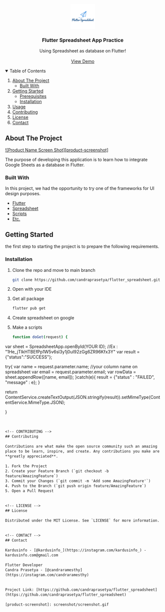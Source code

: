 <!-- PROJECT LOGO -->
<br />
<p align="center">
  <a href="https://github.com/candraprasetya/flutter_spreadsheet">
    <img src="logo.png" alt="Logo" height="80">
  </a>

  <h3 align="center">Flutter Spreadsheet App Practice</h3>

  <p align="center">
    Using Spreadsheet as database on Flutter!
    <br />
    <br />
    <a href="https://github.com/candraprasetya/flutter_spreadsheet/">View Demo</a>
  </p>
</p>



<!-- TABLE OF CONTENTS -->
<details open="open">
  <summary>Table of Contents</summary>
  <ol>
    <li>
      <a href="#about-the-project">About The Project</a>
      <ul>
        <li><a href="#built-with">Built With</a></li>
      </ul>
    </li>
    <li>
      <a href="#getting-started">Getting Started</a>
      <ul>
        <li><a href="#prerequisites">Prerequisites</a></li>
        <li><a href="#installation">Installation</a></li>
      </ul>
    </li>
    <li><a href="#usage">Usage</a></li>
    <li><a href="#contributing">Contributing</a></li>
    <li><a href="#license">License</a></li>
    <li><a href="#contact">Contact</a></li>
  </ol>
</details>



<!-- ABOUT THE PROJECT -->
## About The Project

[![Product Name Screen Shot][product-screenshot]](https://kardusinfo.com)

The purpose of developing this application is to learn how to integrate Google Sheets as a database in Flutter.

### Built With

In this project, we had the opportunity to try one of the frameworks for UI design purposes.
* [Flutter](https://flutter.dev)
* [Spreadsheet](https://docs.google.com/spreadsheets/d/1He_jTIkHTBEfPp1W5v6sl3y1j0uI92zGg6ZR96Kfx3Y/edit?usp=sharing)
* [Scripts](https://script.google.com/d/1SZlCDqoTWBGmvF6EPZvLkScL-3IrrSBTLUgl5h7_5vQSiLVSAi4eIWNx/edit?usp=sharing)
* [Etc.](#)

<!-- GETTING STARTED -->
## Getting Started

the first step to starting the project is to prepare the following requirements.

### Installation

1. Clone the repo and move to main branch
   ```sh
   git clone https://github.com/candraprasetya/flutter_spreadsheet.git
   ```
3. Open with your IDE

4. Get all package
   ```sh
   flutter pub get
   ```

5. Create spreadsheet on google

6. Make a scripts
   ```sh
   function doGet(request) {
  var sheet = SpreadsheetApp.openById(YOUR ID); //Ex : "1He_jTIkHTBEfPp1W5v6sl3y1j0uI92zGg6ZR96Kfx3Y"
  var result = {"status":"SUCCESS"};

  try{
    var name = request.parameter.name; //your column name on spreadsheet
    var email = request.parameter.email;
    var rowData = sheet.appendRow([name, email]);
  }catch(e){
    result = {"status" : "FAILED", "message" : e};
  }

  return ContentService.createTextOutput(JSON.stringify(result)).setMimeType(ContentService.MimeType.JSON);

}
  ```


<!-- CONTRIBUTING -->
## Contributing

Contributions are what make the open source community such an amazing place to be learn, inspire, and create. Any contributions you make are **greatly appreciated**.

1. Fork the Project
2. Create your Feature Branch (`git checkout -b feature/AmazingFeature`)
3. Commit your Changes (`git commit -m 'Add some AmazingFeature'`)
4. Push to the Branch (`git push origin feature/AmazingFeature`)
5. Open a Pull Request


<!-- LICENSE -->
## License

Distributed under the MIT License. See `LICENSE` for more information.


<!-- CONTACT -->
## Contact

Kardusinfo - [@kardusinfo_](https://instagram.com/kardusinfo_) - kardusinfo.com@gmail.com

Flutter Developer
Candra Prasetya - [@candraramesthy](https://instagram.com/candraramesthy)


Project Link: [https://github.com/candraprasetya/flutter_spreadsheet](https://github.com/candraprasetya/flutter_spreadsheet)

[product-screenshot]: screenshot/screenshot.gif
